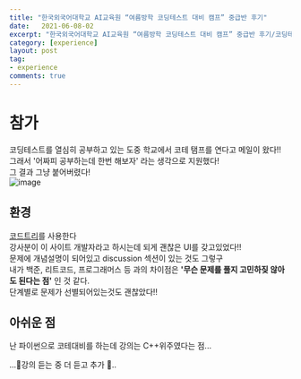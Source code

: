 ```yaml
---
title: "한국외국어대학교 AI교육원 “여름방학 코딩테스트 대비 캠프” 중급반 후기"
date:   2021-06-08-02
excerpt: "한국외국어대학교 AI교육원 “여름방학 코딩테스트 대비 캠프” 중급반 후기/코딩테스트 대비 프로그램 CODETREE"
category: [experience]
layout: post
tag:
- experience
comments: true
--- 
```


# 참가 
코딩테스트를 열심히 공부하고 있는 도중 학교에서 코테 탬프를 연다고 메일이 왔다!!   
그래서 '어짜피 공부하는데 한번 해보자' 라는 생각으로 지원했다!   
그 결과 그냥 붙어버렸다!   
![image](https://user-images.githubusercontent.com/76824611/127944921-5ed708bd-908c-4d12-a126-4abdadfa8da4.png)

## 환경  
[코드트리]( https://www.codetree.ai/ )를 사용한다    
강사분이 이 사이트 개발자라고 하시는데 되게 괜찮은 UI를 갖고있었다!!  
문제에 개념설명이 되어있고 discussion 섹션이 있는 것도 그렇구    
내가 백준, 리트코드, 프로그래머스 등 과의 차이점은 **'무슨 문제를 풀지 고민하짖 않아도 된다는 점'** 인 것 같다.      
단계별로 문제가 선별되어있는것도 괜찮았다!!    


## 아쉬운 점
난 파이썬으로 코테대비를 하는데 강의는 C++위주였다는 점...

...🚧강의 듣는 중  더 듣고 추가 🚧..

